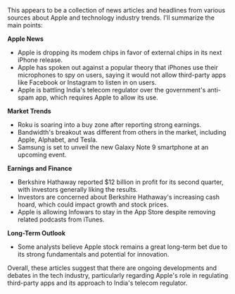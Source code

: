 This appears to be a collection of news articles and headlines from various sources about Apple and technology industry trends. I'll summarize the main points:

**Apple News**

* Apple is dropping its modem chips in favor of external chips in its next iPhone release.
* Apple has spoken out against a popular theory that iPhones use their microphones to spy on users, saying it would not allow third-party apps like Facebook or Instagram to listen in on users.
* Apple is battling India's telecom regulator over the government's anti-spam app, which requires Apple to allow its use.

**Market Trends**

* Roku is soaring into a buy zone after reporting strong earnings.
* Bandwidth's breakout was different from others in the market, including Apple, Alphabet, and Tesla.
* Samsung is set to unveil the new Galaxy Note 9 smartphone at an upcoming event.

**Earnings and Finance**

* Berkshire Hathaway reported $12 billion in profit for its second quarter, with investors generally liking the results.
* Investors are concerned about Berkshire Hathaway's increasing cash hoard, which could impact growth and stock prices.
* Apple is allowing Infowars to stay in the App Store despite removing related podcasts from iTunes.

**Long-Term Outlook**

* Some analysts believe Apple stock remains a great long-term bet due to its strong fundamentals and potential for innovation.

Overall, these articles suggest that there are ongoing developments and debates in the tech industry, particularly regarding Apple's role in regulating third-party apps and its approach to India's telecom regulator.